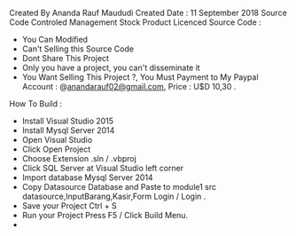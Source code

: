 Created By Ananda Rauf Maududi
Created Date : 11 September 2018
Source Code Controled Management Stock Product
Licenced Source Code :
- You Can Modified 
- Can't Selling this Source Code
- Dont Share This Project
- Only you have a project, you can't disseminate it
- You Want Selling This Project ?, You Must Payment to My Paypal Account : @anandarauf02@gmail.com, Price : U$D 10,30 .

How To Build :
- Install Visual Studio 2015
- Install Mysql Server 2014
- Open Visual Studio
- Click Open Project
- Choose Extension .sln / .vbproj
- Click SQL Server at Visual Studio left corner 
- Import database Mysql Server 2014
- Copy Datasource Database and Paste to module1 src datasource,InputBarang,Kasir,Form Login / Login .
- Save your Project Ctrl + S
- Run your Project Press F5 / Click Build Menu.
- 